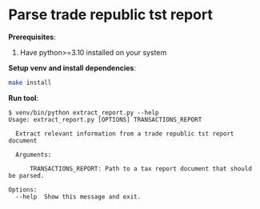 # Parse trade republic tst report

**Prerequisites**:
1. Have python>=3.10 installed on your system

**Setup venv and install dependencies**:  
```bash
make install
```

**Run tool**:  
```console
$ venv/bin/python extract_report.py --help
Usage: extract_report.py [OPTIONS] TRANSACTIONS_REPORT

  Extract relevant information from a trade republic tst report document

  Arguments:

      TRANSACTIONS_REPORT: Path to a tax report document that should be parsed.

Options:
  --help  Show this message and exit.
```
